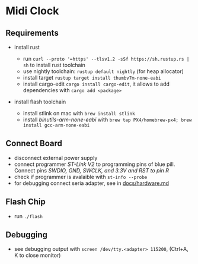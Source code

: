 # Midi Clock

## Requirements

* install rust
  * run `curl --proto '=https' --tlsv1.2 -sSf https://sh.rustup.rs | sh` to install rust toolchain
  * use nightly toolchain: `rustup default nightly` (for heap allocator)
  * install target `rustup target install thumbv7m-none-eabi`
  * install cargo-edit `cargo install cargo-edit`, it allows to add dependencies with `cargo add <package>`

* install flash toolchain
  * install stlink on mac with `brew install stlink`
  * install *binutils-arm-none-eabi* with `brew tap PX4/homebrew-px4; brew install gcc-arm-none-eabi`


## Connect Board

* disconnect external power supply
* connect programmer *ST-Link V2* to programming pins of blue pill. Connect pins *SWDIO, GND, SWCLK, and 3.3V and RST to pin R*
* check if programmer is avalaible with `st-info --probe`
* for debugging connect seria adapter, see in [docs/hardware.md](docs/hardware.md)

## Flash Chip

* run `./flash`

## Debugging

* see debugging output with `screen /dev/tty.<adapter> 115200`, (Ctrl+A, K to close monitor)
